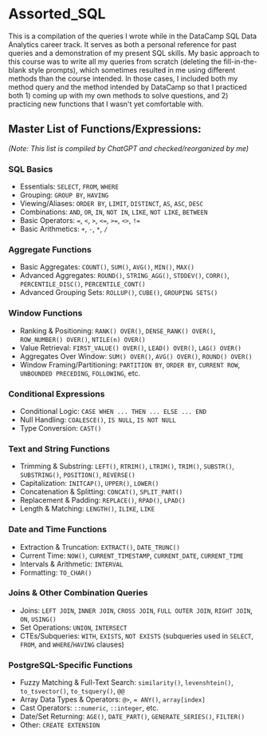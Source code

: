 # Assorted_SQL

This is a compilation of the queries I wrote while in the DataCamp SQL Data Analytics career track. It serves as both a personal reference for past queries and a demonstration of my present SQL skills. My basic approach to this course was to write all my queries from scratch (deleting the fill-in-the-blank style prompts), which sometimes resulted in me using different methods than the course intended. In those cases, I included both my method query and the method intended by DataCamp so that I practiced both 1) coming up with my own methods to solve questions, and 2) practicing new functions that I wasn't yet comfortable with.

## Master List of Functions/Expressions:  
*(Note: This list is compiled by ChatGPT and checked/reorganized by me)*

### SQL Basics
* Essentials: `SELECT`, `FROM`, `WHERE`
* Grouping: `GROUP BY`, `HAVING`
* Viewing/Aliases: `ORDER BY`, `LIMIT`, `DISTINCT`, `AS`, `ASC`, `DESC`
* Combinations: `AND`, `OR`, `IN`, `NOT IN`, `LIKE`, `NOT LIKE`, `BETWEEN`
* Basic Operators: `=`, `<`, `>`, `<=`, `>=`, `<>`, `!=`
* Basic Arithmetics: `+`, `-`, `*`, `/`

### Aggregate Functions
* Basic Aggregates: `COUNT()`, `SUM()`, `AVG()`, `MIN()`, `MAX()`
* Advanced Aggregates: `ROUND()`, `STRING_AGG()`, `STDDEV()`, `CORR()`, `PERCENTILE_DISC()`, `PERCENTILE_CONT()`
* Advanced Grouping Sets: `ROLLUP()`, `CUBE()`, `GROUPING SETS()`

### Window Functions
* Ranking & Positioning: `RANK() OVER()`, `DENSE_RANK() OVER()`, `ROW_NUMBER() OVER()`, `NTILE(n) OVER()`
* Value Retrieval: `FIRST_VALUE() OVER()`, `LEAD() OVER()`, `LAG() OVER()`
* Aggregates Over Window: `SUM() OVER()`, `AVG() OVER()`, `ROUND() OVER()`
* Window Framing/Partitioning: `PARTITION BY`, `ORDER BY`, `CURRENT ROW`, `UNBOUNDED PRECEDING`, `FOLLOWING`, etc.

### Conditional Expressions
* Conditional Logic: `CASE WHEN ... THEN ... ELSE ... END`
* Null Handling: `COALESCE()`, `IS NULL`, `IS NOT NULL`
* Type Conversion: `CAST()`

### Text and String Functions
* Trimming & Substring: `LEFT()`, `RTRIM()`, `LTRIM()`, `TRIM()`, `SUBSTR()`, `SUBSTRING()`, `POSITION()`, `REVERSE()`
* Capitalization: `INITCAP()`, `UPPER()`, `LOWER()`
* Concatenation & Splitting: `CONCAT()`, `SPLIT_PART()`
* Replacement & Padding: `REPLACE()`, `RPAD()`, `LPAD()`
* Length & Matching: `LENGTH()`, `ILIKE`, `LIKE`

### Date and Time Functions
* Extraction & Truncation: `EXTRACT()`, `DATE_TRUNC()`
* Current Time: `NOW()`, `CURRENT_TIMESTAMP`, `CURRENT_DATE`, `CURRENT_TIME`
* Intervals & Arithmetic: `INTERVAL`
* Formatting: `TO_CHAR()`

### Joins & Other Combination Queries
* Joins: `LEFT JOIN`, `INNER JOIN`, `CROSS JOIN`, `FULL OUTER JOIN`, `RIGHT JOIN`, `ON`, `USING()`
* Set Operations: `UNION`, `INTERSECT`
* CTEs/Subqueries: `WITH`, `EXISTS`, `NOT EXISTS` (subqueries used in `SELECT`, `FROM`, and `WHERE`/`HAVING` clauses)

### PostgreSQL-Specific Functions
* Fuzzy Matching & Full-Text Search: `similarity()`, `levenshtein()`, `to_tsvector()`, `to_tsquery()`, `@@`
* Array Data Types & Operators: `@>`, `= ANY()`, `array[index]`
* Cast Operators: `::numeric`, `::integer`, etc.
* Date/Set Returning: `AGE()`, `DATE_PART()`, `GENERATE_SERIES()`, `FILTER()`
* Other: `CREATE EXTENSION`
